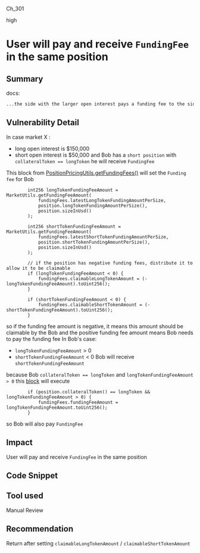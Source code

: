 Ch_301

high

# User will pay and receive `FundingFee` in the same position

## Summary
docs:
```diff
...the side with the larger open interest pays a funding fee to the side with the smaller open interest.
```

## Vulnerability Detail
In case market X :
- long open interest is $150,000
- short open interest is $50,000
and Bob has a `short position` with  `collateralToken == longToken` he will receive `FundingFee` 

This block from [PositionPricingUtils.getFundingFees()](https://github.com/sherlock-audit/2023-04-gmx/blob/main/gmx-synthetics/contracts/pricing/PositionPricingUtils.sol#L467-L486) will set the `Funding fee` for Bob
```solidity
        int256 longTokenFundingFeeAmount = MarketUtils.getFundingFeeAmount(
            fundingFees.latestLongTokenFundingAmountPerSize,
            position.longTokenFundingAmountPerSize(),
            position.sizeInUsd()
        );

        int256 shortTokenFundingFeeAmount = MarketUtils.getFundingFeeAmount(
            fundingFees.latestShortTokenFundingAmountPerSize,
            position.shortTokenFundingAmountPerSize(),
            position.sizeInUsd()
        );

        // if the position has negative funding fees, distribute it to allow it to be claimable
        if (longTokenFundingFeeAmount < 0) {
            fundingFees.claimableLongTokenAmount = (-longTokenFundingFeeAmount).toUint256();
        }

        if (shortTokenFundingFeeAmount < 0) {
            fundingFees.claimableShortTokenAmount = (-shortTokenFundingFeeAmount).toUint256();
        }
```
 so if the funding fee amount is negative, it means this amount should be claimable by the Bob
 and the positive funding fee amount means Bob needs to pay the funding fee
In Bob's case:
- `longTokenFundingFeeAmount` > 0
- `shortTokenFundingFeeAmount` < 0
 Bob will receive `shortTokenFundingFeeAmount`
 
because Bob `collateralToken == longToken` and `longTokenFundingFeeAmount > 0` this [block](https://github.com/sherlock-audit/2023-04-gmx/blob/main/gmx-synthetics/contracts/pricing/PositionPricingUtils.sol#L488-L490) will execute

```solidity
        if (position.collateralToken() == longToken && longTokenFundingFeeAmount > 0) {
            fundingFees.fundingFeeAmount = longTokenFundingFeeAmount.toUint256();
        }
```
so Bob will also pay `FundingFee` 

## Impact
User will pay and receive `FundingFee` in the same position

## Code Snippet

## Tool used

Manual Review

## Recommendation
Return after setting `claimableLongTokenAmount` / `claimableShortTokenAmount`